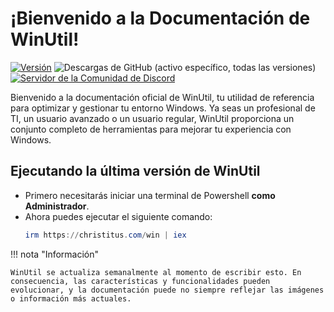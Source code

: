 # ¡Bienvenido a la Documentación de WinUtil!

[![Versión](https://img.shields.io/github/v/release/ChrisTitusTech/winutil?color=%230567ff&label=Última%20Versión&style=for-the-badge)](https://github.com/ChrisTitusTech/winutil/releases/latest)
![Descargas de GitHub (activo específico, todas las versiones)](https://img.shields.io/github/downloads/ChrisTitusTech/winutil/winutil.ps1?label=Descargas%20Totales&style=for-the-badge)
[![Servidor de la Comunidad de Discord](https://dcbadge.limes.pink/api/server/https://discord.gg/RUbZUZyByQ)](https://discord.gg/RUbZUZyByQ)

Bienvenido a la documentación oficial de WinUtil, tu utilidad de referencia para optimizar y gestionar tu entorno Windows. Ya seas un profesional de TI, un usuario avanzado o un usuario regular, WinUtil proporciona un conjunto completo de herramientas para mejorar tu experiencia con Windows.

## Ejecutando la última versión de WinUtil

*   Primero necesitarás iniciar una terminal de Powershell **como Administrador**.
*   Ahora puedes ejecutar el siguiente comando:
    ```ps1
    irm https://christitus.com/win | iex
    ```

!!! nota "Información"

    WinUtil se actualiza semanalmente al momento de escribir esto. En consecuencia, las características y funcionalidades pueden evolucionar, y la documentación puede no siempre reflejar las imágenes o información más actuales.
